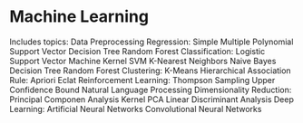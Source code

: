 # Machine Learning

Includes topics:
	Data Preprocessing
	Regression:
		Simple
		Multiple
		Polynomial
		Support Vector
		Decision Tree
		Random Forest
	Classification:
		Logistic
		Support Vector Machine
		Kernel SVM
		K-Nearest Neighbors
		Naive Bayes
		Decision Tree
		Random Forest
	Clustering:
		K-Means
		Hierarchical
	Association Rule:
		Apriori
		Eclat
	Reinforcement Learning:
		Thompson Sampling
		Upper Confidence Bound
	Natural Language Processing
	Dimensionality Reduction:
		Principal Componen Analysis
		Kernel PCA
		Linear Discriminant Analysis
	Deep Learning:
		Artificial Neural Networks
		Convolutional Neural Networks
